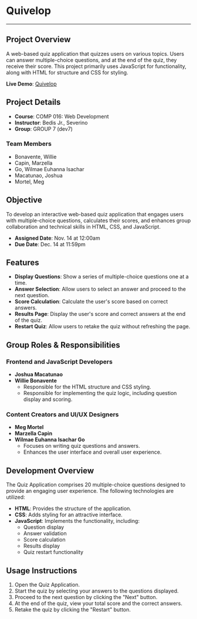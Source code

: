 # Quivelop
---
## Project Overview

A web-based quiz application that quizzes users on various topics. Users can answer multiple-choice questions, and at the end of the quiz, they receive their score. This project primarily uses JavaScript for functionality, along with HTML for structure and CSS for styling.

**Live Demo**: [Quivelop](https://pi-josh.github.io/Quivelop/)

## Project Details

- **Course**: COMP 016: Web Development
- **Instructor**: Bedis Jr., Severino
- **Group**: GROUP 7 (dev7)

### Team Members

- Bonavente, Willie
- Capin, Marzella
- Go, Wilmae Euhanna Isachar
- Macatunao, Joshua
- Mortel, Meg

## Objective

To develop an interactive web-based quiz application that engages users with multiple-choice questions, calculates their scores, and enhances group collaboration and technical skills in HTML, CSS, and JavaScript.

- **Assigned Date**: Nov. 14 at 12:00am
- **Due Date**: Dec. 14 at 11:59pm

## Features

- **Display Questions**: Show a series of multiple-choice questions one at a time.
- **Answer Selection**: Allow users to select an answer and proceed to the next question.
- **Score Calculation**: Calculate the user's score based on correct answers.
- **Results Page**: Display the user's score and correct answers at the end of the quiz.
- **Restart Quiz**: Allow users to retake the quiz without refreshing the page.

## Group Roles & Responsibilities

### Frontend and JavaScript Developers
- **Joshua Macatunao**
- **Willie Bonavente**
  - Responsible for the HTML structure and CSS styling.
  - Responsible for implementing the quiz logic, including question display and scoring.

### Content Creators and UI/UX Designers
- **Meg Mortel**
- **Marzella Capin**
- **Wilmae Euhanna Isachar Go**
  - Focuses on writing quiz questions and answers.
  - Enhances the user interface and overall user experience.

## Development Overview

The Quiz Application comprises 20 multiple-choice questions designed to provide an engaging user experience. The following technologies are utilized:

- **HTML**: Provides the structure of the application.
- **CSS**: Adds styling for an attractive interface.
- **JavaScript**: Implements the functionality, including:
  - Question display
  - Answer validation
  - Score calculation
  - Results display
  - Quiz restart functionality

## Usage Instructions

1. Open the Quiz Application.
2. Start the quiz by selecting your answers to the questions displayed.
3. Proceed to the next question by clicking the "Next" button.
4. At the end of the quiz, view your total score and the correct answers.
5. Retake the quiz by clicking the "Restart" button.
